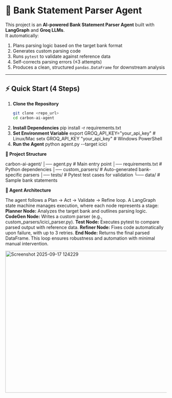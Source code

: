 # 🏦 Bank Statement Parser Agent

This project is an **AI-powered Bank Statement Parser Agent** built with **LangGraph** and **Groq LLMs**.  
It automatically:
1. Plans parsing logic based on the target bank format  
2. Generates custom parsing code  
3. Runs `pytest` to validate against reference data  
4. Self-corrects parsing errors (≤3 attempts)  
5. Produces a clean, structured `pandas.DataFrame` for downstream analysis  

---

## ⚡ Quick Start (4 Steps)

1. **Clone the Repository**
   ```bash
   git clone <repo_url>
   cd carbon-ai-agent
2. **Install Dependencies**
   pip install -r requirements.txt
3. **Set Environment Variable**
   export GROQ_API_KEY="your_api_key"   # Linux/Mac
   setx GROQ_API_KEY "your_api_key"     # Windows PowerShell
4. **Run the Agent**
   python agent.py --target icici


**📂 Project Structure**

carbon-ai-agent/
│── agent.py # Main entry point
│── requirements.txt # Python dependencies
│── custom_parsers/ # Auto-generated bank-specific parsers
│── tests/ # Pytest test cases for validation
└── data/ # Sample bank statements


**🧭 Agent Architecture**

The agent follows a Plan → Act → Validate → Refine loop. A LangGraph state machine manages execution, where each node represents a stage:
  **Planner Node:** Analyzes the target bank and outlines parsing logic.
  **CodeGen Node:** Writes a custom parser (e.g., custom_parsers/icici_parser.py).
  **Test Node:** Executes pytest to compare parsed output with reference data.
  **Refiner Node:** Fixes code automatically upon failure, with up to 3 retries.
 **End Node:** Returns the final parsed DataFrame.
This loop ensures robustness and automation with minimal manual intervention.




<img width="906" height="443" alt="Screenshot 2025-09-17 124229" src="https://github.com/user-attachments/assets/6afca942-4eea-4cb7-b0af-002f738f6535" />

  
